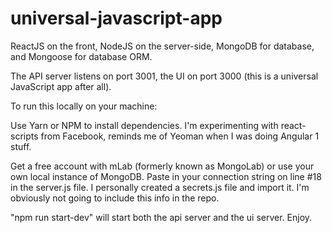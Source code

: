 # universal-javascript-app
ReactJS on the front, NodeJS on the server-side, MongoDB for database, and Mongoose for database ORM.

The API server listens on port 3001, the UI on port 3000 (this is a universal JavaScript app after all).

To run this locally on your machine:

 Use Yarn or NPM to install dependencies. I'm experimenting with react-scripts from Facebook, reminds me of Yeoman when I was doing Angular 1 stuff.
 
 Get a free account with mLab (formerly known as MongoLab) or use your own local instance of MongoDB.  Paste in your connection string on line #18 in the server.js file.  I personally created a secrets.js file and import it. I'm obviously not going to include this info in the repo.
 
 "npm run start-dev" will start both the api server and the ui server.  Enjoy.
 
 